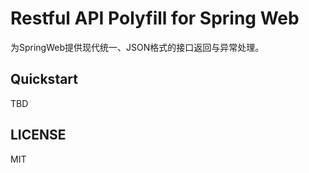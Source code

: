 # Restful API Polyfill for Spring Web 

为SpringWeb提供现代统一、JSON格式的接口返回与异常处理。

## Quickstart

TBD

## LICENSE

MIT